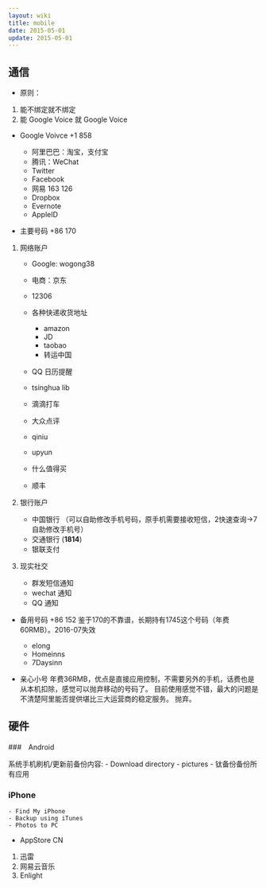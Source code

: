 ```yaml
---
layout: wiki
title: mobile
date: 2015-05-01
update: 2015-05-01
---
```


## 通信
- 原则：
1. 能不绑定就不绑定
2. 能 Google Voice 就 Google Voice

- Google Voivce +1 858
    - 阿里巴巴：淘宝，支付宝
    - 腾讯：WeChat
    - Twitter 
    - Facebook
    - 网易 163 126
    - Dropbox
    - Evernote
    - AppleID

- 主要号码 +86 170
1. 网络账户
    - Google: wogong38
    - 电商：京东
    - 12306
    - 各种快递收货地址
        * amazon
        * JD
        * taobao
        * 转运中国

    - QQ 日历提醒
    - tsinghua lib
    - 滴滴打车
    - 大众点评
    - qiniu
    - upyun
    - 什么值得买
    - 顺丰

2. 银行账户
    - 中国银行 （可以自助修改手机号码，原手机需要接收短信，2快速查询->7自助修改手机号）
    - 交通银行 (**1814**)
    - 银联支付

3. 现实社交
    - 群发短信通知
    - wechat 通知
    - QQ 通知

- 备用号码 +86 152
鉴于170的不靠谱，长期持有1745这个号码（年费60RMB）。2016-07失效

    - elong
    - Homeinns
    - 7Daysinn

- 亲心小号
年费36RMB，优点是直接应用控制，不需要另外的手机，话费也是从本机扣除，感觉可以抛弃移动的号码了。
目前使用感觉不错，最大的问题是不清楚阿里能否提供堪比三大运营商的稳定服务。
抛弃。


## 硬件
###　Android

系统手机刷机/更新前备份内容:
    - Download directory
    - pictures
    - 钛备份备份所有应用


### iPhone

    - Find My iPhone
    - Backup using iTunes
    - Photos to PC

- AppStore CN
1. 迅雷
2. 网易云音乐
3. Enlight
